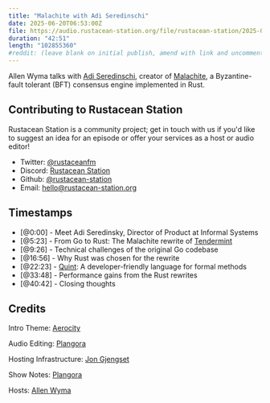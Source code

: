 ```yaml
---
title: "Malachite with Adi Seredinschi"
date: 2025-06-20T06:53:00Z
file: https://audio.rustacean-station.org/file/rustacean-station/2025-06-20-adi-seredinschi.mp3
duration: "42:51"
length: "102855360"
#reddit: (leave blank on initial publish, amend with link and uncomment this line after Reddit thread has been posted)
---
```


Allen Wyma talks with [Adi Seredinschi](https://www.adi.monster/), creator of [Malachite](https://github.com/informalsystems/malachite), a Byzantine-fault tolerant (BFT) consensus engine implemented in Rust.

## Contributing to Rustacean Station

Rustacean Station is a community project; get in touch with us if you'd like to suggest an idea for an episode or offer your services as a host or audio editor!

- Twitter: [@rustaceanfm](https://twitter.com/rustaceanfm)
- Discord: [Rustacean Station](https://discord.gg/cHc3Gyc)
- Github: [@rustacean-station](https://github.com/rustacean-station/)
- Email: [hello@rustacean-station.org](mailto:hello@rustacean-station.org)

## Timestamps
- [@0:00] - Meet Adi Seredinsky, Director of Product at Informal Systems
- [@5:23] - From Go to Rust: The Malachite rewrite of [Tendermint](https://tendermint.com/)
- [@9:26] - Technical challenges of the original Go codebase
- [@16:56] - Why Rust was chosen for the rewrite
- [@22:23] - [Quint](https://quint-lang.org/): A developer-friendly language for formal methods
- [@33:48] - Performance gains from the Rust rewrites
- [@40:42] - Closing thoughts

## Credits
Intro Theme: [Aerocity](https://twitter.com/AerocityMusic)

Audio Editing: [Plangora](https://twitter.com/plangora)

Hosting Infrastructure: [Jon Gjengset](https://thesquareplanet.com/)

Show Notes: [Plangora](https://twitter.com/plangora)

Hosts: [Allen Wyma](https://twitter.com/allenwyma)
